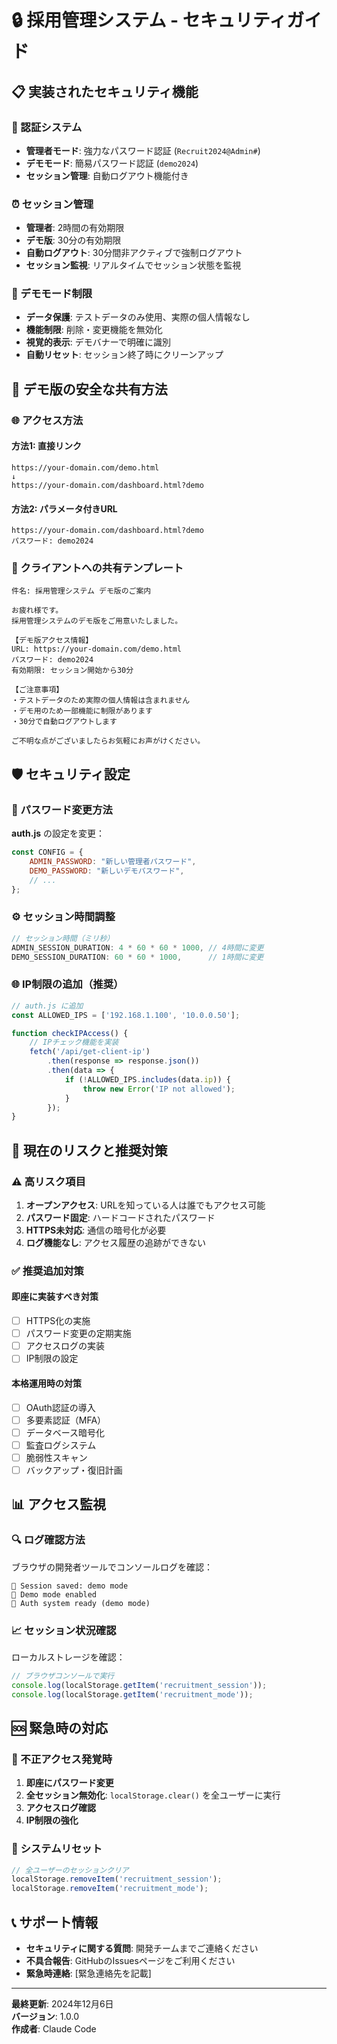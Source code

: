 # 🔒 採用管理システム - セキュリティガイド

## 📋 実装されたセキュリティ機能

### 🔐 認証システム
- **管理者モード**: 強力なパスワード認証 (`Recruit2024@Admin#`)
- **デモモード**: 簡易パスワード認証 (`demo2024`)
- **セッション管理**: 自動ログアウト機能付き

### ⏰ セッション管理
- **管理者**: 2時間の有効期限
- **デモ版**: 30分の有効期限
- **自動ログアウト**: 30分間非アクティブで強制ログアウト
- **セッション監視**: リアルタイムでセッション状態を監視

### 🎯 デモモード制限
- **データ保護**: テストデータのみ使用、実際の個人情報なし
- **機能制限**: 削除・変更機能を無効化
- **視覚的表示**: デモバナーで明確に識別
- **自動リセット**: セッション終了時にクリーンアップ

## 🚀 デモ版の安全な共有方法

### 🌐 アクセス方法

#### **方法1: 直接リンク**
```
https://your-domain.com/demo.html
↓
https://your-domain.com/dashboard.html?demo
```

#### **方法2: パラメータ付きURL**
```
https://your-domain.com/dashboard.html?demo
パスワード: demo2024
```

### 📧 クライアントへの共有テンプレート

```
件名: 採用管理システム デモ版のご案内

お疲れ様です。
採用管理システムのデモ版をご用意いたしました。

【デモ版アクセス情報】
URL: https://your-domain.com/demo.html
パスワード: demo2024
有効期限: セッション開始から30分

【ご注意事項】
・テストデータのため実際の個人情報は含まれません
・デモ用のため一部機能に制限があります
・30分で自動ログアウトします

ご不明な点がございましたらお気軽にお声がけください。
```

## 🛡️ セキュリティ設定

### 🔄 パスワード変更方法

**auth.js** の設定を変更：
```javascript
const CONFIG = {
    ADMIN_PASSWORD: "新しい管理者パスワード",
    DEMO_PASSWORD: "新しいデモパスワード",
    // ...
};
```

### ⚙️ セッション時間調整

```javascript
// セッション時間（ミリ秒）
ADMIN_SESSION_DURATION: 4 * 60 * 60 * 1000, // 4時間に変更
DEMO_SESSION_DURATION: 60 * 60 * 1000,      // 1時間に変更
```

### 🌐 IP制限の追加（推奨）

```javascript
// auth.js に追加
const ALLOWED_IPS = ['192.168.1.100', '10.0.0.50'];

function checkIPAccess() {
    // IPチェック機能を実装
    fetch('/api/get-client-ip')
        .then(response => response.json())
        .then(data => {
            if (!ALLOWED_IPS.includes(data.ip)) {
                throw new Error('IP not allowed');
            }
        });
}
```

## 🚨 現在のリスクと推奨対策

### ⚠️ 高リスク項目

1. **オープンアクセス**: URLを知っている人は誰でもアクセス可能
2. **パスワード固定**: ハードコードされたパスワード
3. **HTTPS未対応**: 通信の暗号化が必要
4. **ログ機能なし**: アクセス履歴の追跡ができない

### ✅ 推奨追加対策

#### **即座に実装すべき対策**
- [ ] HTTPS化の実施
- [ ] パスワード変更の定期実施
- [ ] アクセスログの実装
- [ ] IP制限の設定

#### **本格運用時の対策**
- [ ] OAuth認証の導入
- [ ] 多要素認証（MFA）
- [ ] データベース暗号化
- [ ] 監査ログシステム
- [ ] 脆弱性スキャン
- [ ] バックアップ・復旧計画

## 📊 アクセス監視

### 🔍 ログ確認方法

ブラウザの開発者ツールでコンソールログを確認：
```
🔐 Session saved: demo mode
🎯 Demo mode enabled
🔐 Auth system ready (demo mode)
```

### 📈 セッション状況確認

ローカルストレージを確認：
```javascript
// ブラウザコンソールで実行
console.log(localStorage.getItem('recruitment_session'));
console.log(localStorage.getItem('recruitment_mode'));
```

## 🆘 緊急時の対応

### 🚨 不正アクセス発覚時

1. **即座にパスワード変更**
2. **全セッション無効化**: `localStorage.clear()` を全ユーザーに実行
3. **アクセスログ確認**
4. **IP制限の強化**

### 🔄 システムリセット

```javascript
// 全ユーザーのセッションクリア
localStorage.removeItem('recruitment_session');
localStorage.removeItem('recruitment_mode');
```

## 📞 サポート情報

- **セキュリティに関する質問**: 開発チームまでご連絡ください
- **不具合報告**: GitHubのIssuesページをご利用ください
- **緊急時連絡**: [緊急連絡先を記載]

---

**最終更新**: 2024年12月6日  
**バージョン**: 1.0.0  
**作成者**: Claude Code
